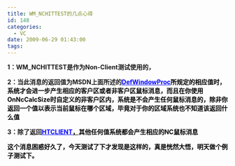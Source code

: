 ```yaml
---
title: WM_NCHITTEST的几点心得
id: 148
categories:
  - VC
date: 2009-06-29 01:43:00
tags:
---
```


    

**1：WM_NCHITTEST是作为Non-Client测试使用的，**

**2：当此消息的返回值为MSDN上面所述的<span style="color: #0000ff;"><span style="text-decoration: underline;">DefWindowProc</span></span>**<span style="color: #000000;">**所规定的相应值时，系统才会进一步产生相应的客户区或者非客户区鼠标消息，而且在你使用OnNcCalcSize时自定义的非客户区内，系统是不会产生任何鼠标消息的，除非你返回一个值以表示当前鼠标在哪个区域，毕竟对于你的区域系统也不知道该返回什么值**</span>

**3：除了返回<span style="color: #0000ff;"><span style="text-decoration: underline;">HTCLIENT</span><span style="color: #000000;"><span style="text-decoration: underline;">，</span>其他任何值系统都会产生相应的NC鼠标消息</span></span>**

**<span style="color: #0000ff;"></span>**

**<span style="color: #0000ff;"><span style="color: #000000;">这个消息困惑好久了，今天测试了下才发现是这样的，真是恍然大悟，明天做个例子测试下。</span></span>**

</div>